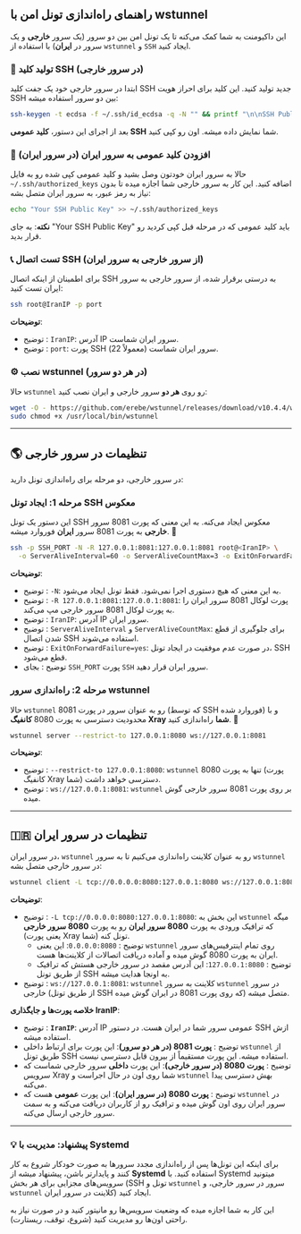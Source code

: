 

## راهنمای راه‌اندازی تونل امن با wstunnel

این داکیومنت به شما کمک می‌کنه تا یک تونل امن بین دو سرور (یک سرور **خارجی** و یک سرور در **ایران**) با استفاده از `wstunnel` و `SSH` ایجاد کنید.

### 🔑 تولید کلید SSH (در سرور خارجی)

ابتدا در سرور خارجی خود یک جفت کلید SSH جدید تولید کنید. این کلید برای احراز هویت SSH بین دو سرور استفاده میشه:

```bash
ssh-keygen -t ecdsa -f ~/.ssh/id_ecdsa -q -N "" && printf "\n\nSSH Public Key:\n\033[32m$(cat ~/.ssh/id_ecdsa.pub | awk '{print $1, $2}')\n\n\033[0m"
```

بعد از اجرای این دستور، **کلید عمومی SSH** شما نمایش داده میشه. اون رو کپی کنید.

### 📜 افزودن کلید عمومی به سرور ایران (در سرور ایران)

حالا به سرور ایران خودتون وصل بشید و کلید عمومی کپی شده رو به فایل `~/.ssh/authorized_keys` اضافه کنید. این کار به سرور خارجی شما اجازه میده تا بدون نیاز به رمز عبور، به سرور ایران متصل بشه:

```bash
echo "Your SSH Public Key" >> ~/.ssh/authorized_keys
```

**نکته**: به جای "Your SSH Public Key" باید کلید عمومی که در مرحله قبل کپی کردید رو قرار بدید.

### 📞 تست اتصال SSH (از سرور خارجی به سرور ایران)

برای اطمینان از اینکه اتصال SSH به درستی برقرار شده، از سرور خارجی به سرور ایران تست کنید:

```bash
ssh root@IranIP -p port
```

**توضیحات**:

  * توضیح : `IranIP`: آدرس IP سرور ایران شماست.
  * توضیح : `port`: پورت SSH سرور ایران شماست (معمولاً 22).

### ⚙️ نصب wstunnel (در هر دو سرور)

حالا `wstunnel` رو روی **هر دو** سرور خارجی و ایران نصب کنید:

```bash
wget -O - https://github.com/erebe/wstunnel/releases/download/v10.4.4/wstunnel_10.4.4_linux_amd64.tar.gz | sudo tar -xz -C /usr/local/bin/ wstunnel
sudo chmod +x /usr/local/bin/wstunnel
```

-----

## 🌎 تنظیمات در سرور خارجی

در سرور خارجی، دو مرحله برای راه‌اندازی تونل دارید:

### مرحله 1: ایجاد تونل SSH معکوس

این دستور یک تونل SSH معکوس ایجاد می‌کنه. به این معنی که پورت 8081 سرور **خارجی** به پورت 8081 سرور **ایران** فوروارد میشه. 🚪

```bash
ssh -p SSH_PORT -N -R 127.0.0.1:8081:127.0.0.1:8081 root@<IranIP> \
  -o ServerAliveInterval=60 -o ServerAliveCountMax=3 -o ExitOnForwardFailure=yes
```

**توضیحات**:

  * توضیح : `-N`: به این معنی که هیچ دستوری اجرا نمی‌شود. فقط تونل ایجاد می‌شود.
  * توضیح : `-R 127.0.0.1:8081:127.0.0.1:8081`: پورت لوکال 8081 سرور ایران را به پورت لوکال 8081 سرور خارجی مپ می‌کند.
  * توضیح : `IranIP`: آدرس IP سرور ایران.
  * توضیح : `ServerAliveInterval` و `ServerAliveCountMax`: برای جلوگیری از قطع شدن اتصال SSH استفاده می‌شوند.
  * توضیح : `ExitOnForwardFailure=yes`: در صورت عدم موفقیت در ایجاد تونل، SSH قطع می‌شود.
  * توضیح : بجای `SSH_PORT` پورت `SSH` سرور ایران قرار دهید.

### مرحله 2: راه‌اندازی سرور wstunnel

حالا `wstunnel` رو به عنوان سرور در پورت 8081 (که توسط SSH فوروارد شده) و با محدودیت دسترسی به پورت 8080 **کانفیگ Xray شما** راه‌اندازی کنید. 🔄

```bash
wstunnel server --restrict-to 127.0.0.1:8080 ws://127.0.0.1:8081
```

**توضیحات**:

  * توضیح : `--restrict-to 127.0.0.1:8080`: `wstunnel` تنها به پورت 8080 (پورت کانفیگ Xray شما) دسترسی خواهد داشت.
  * توضیح : `ws://127.0.0.1:8081`: `wstunnel` بر روی پورت 8081 سرور خارجی گوش میده.

-----

## 🇮🇷 تنظیمات در سرور ایران

در سرور ایران، `wstunnel` رو به عنوان کلاینت راه‌اندازی می‌کنیم تا به سرور `wstunnel` در سرور خارجی متصل بشه:

```bash
wstunnel client -L tcp://0.0.0.0:8080:127.0.0.1:8080 ws://127.0.0.1:8081
```

**توضیحات**:

  * توضیح : `-L tcp://0.0.0.0:8080:127.0.0.1:8080`: این بخش به `wstunnel` میگه که ترافیک ورودی به پورت **8080 سرور ایران** رو به پورت **8080 سرور خارجی** (یعنی پورت Xray شما) تونل کنه.
      * توضیح : `0.0.0.0:8080`: این یعنی `wstunnel` روی تمام اینترفیس‌های سرور ایران به پورت 8080 گوش میده و آماده دریافت اتصالات از کلاینت‌ها هست.
      * توضیح : `127.0.0.1:8080`: این آدرس مقصد در سرور خارجی هستش که ترافیک از طریق تونل SSH به اونجا هدایت میشه.
  * توضیح : `ws://127.0.0.1:8081`: `wstunnel` کلاینت به سرور `wstunnel` در سرور خارجی (از طریق تونل SSH که روی پورت 8081 در ایران گوش میده) متصل میشه.

**خلاصه پورت‌ها و جایگذاری IranIP**:

  * توضیح : **`IranIP`**: آدرس IP عمومی سرور شما در ایران هست. در دستور SSH ازش استفاده میشه.
  * توضیح : **پورت 8081 (در هر دو سرور)**: این پورت برای ارتباط داخلی `wstunnel` از طریق تونل SSH استفاده میشه. این پورت مستقیماً از بیرون قابل دسترسی نیست.
  * توضیح : **پورت 8080 (در سرور خارجی)**: این پورت **داخلی** سرور خارجی شماست که سرویس Xray شما روی اون در حال اجراست و `wstunnel` بهش دسترسی پیدا می‌کنه.
  * توضیح : **پورت 8080 (در سرور ایران)**: این پورت **عمومی** هست که `wstunnel` در سرور ایران روی اون گوش میده و ترافیک رو از کاربران دریافت می‌کنه و به سمت سرور خارجی ارسال می‌کنه.

-----

### 💡 پیشنهاد: مدیریت با Systemd

برای اینکه این تونل‌ها پس از راه‌اندازی مجدد سرورها به صورت خودکار شروع به کار کنند و پایدارتر باشن، پیشنهاد میشه از **Systemd** استفاده کنید. با Systemd میتونید سرویس‌های مجزایی برای هر بخش (SSH تونل و `wstunnel` سرور در سرور خارجی، و `wstunnel` کلاینت در سرور ایران) ایجاد کنید.

این کار به شما اجازه میده که وضعیت سرویس‌ها رو مانیتور کنید و در صورت نیاز به راحتی اون‌ها رو مدیریت کنید (شروع، توقف، ریستارت).
